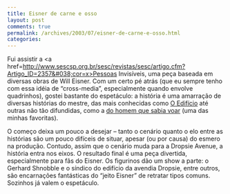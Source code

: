 ```yaml
---
title: Eisner de carne e osso
layout: post
comments: true
permalink: /archives/2003/07/eisner-de-carne-e-osso.html
categories:
---
```

Fui assistir a <a href=http://www.sescsp.org.br/sesc/revistas/sesc/artigo.cfm?Artigo_ID=2357&#038;cor=x>Pessoas Invisíveis</a>, uma peça baseada em diversas obras de Will Eisner. Com um certo pé atrás (que eu sempre tenho com essa idéia de &#8220;cross-media&#8221;, especialmente quando envolve quadrinhos), gostei bastante do espetáculo: a história é uma amarração de diversas histórias do mestre, das mais conhecidas como <a href=http://willeisner.tripod.com/lib/building.html >O Edifício</a> até outras não tão difundidas, como a <a href=http://www.angelfire.com/art/wildwood/shnobble.html >do homem que sabia voar</a> (uma das minhas favoritas).

O começo deixa um pouco a desejar &#8211; tanto o cenário quanto o elo entre as histórias são um pouco difíceis de situar, apesar (ou por causa) do esmero na produção. Contudo, assim que o cenário muda para a Dropsie Avenue, a história entra nos eixos. O resultado final é uma peça divertida, especialmente para fãs do Eisner. Os figurinos dão um show a parte: o Gerhard Shnobble e o síndico do edifício da avendia Dropsie, entre outros, são encarnações fantásticas do &#8220;jeito Eisner&#8221; de retratar tipos comuns. Sozinhos já valem o espetáculo.

</tr> </table>



<table width=100% border=0 cellspacing=0 cellpadding=0>